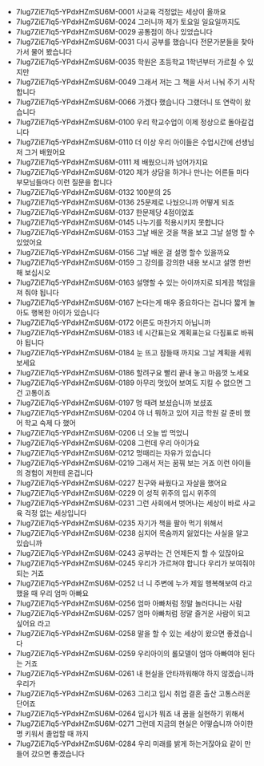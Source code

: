 - 7Iug7ZiE7Iq5-YPdxHZmSU6M-0001 사교육 걱정없는 세상이 올까요
- 7Iug7ZiE7Iq5-YPdxHZmSU6M-0024 그러니까 제가 토요일 일요일까지도
- 7Iug7ZiE7Iq5-YPdxHZmSU6M-0029 공통점이 하나 있었습니다
- 7Iug7ZiE7Iq5-YPdxHZmSU6M-0031 다시 공부를 했습니다 전문가분들을 찾아가서 물어 봤습니다
- 7Iug7ZiE7Iq5-YPdxHZmSU6M-0035 학원은 초등학교 1학년부터 가르칠 수 있지만
- 7Iug7ZiE7Iq5-YPdxHZmSU6M-0049 그래서 저는 그 책을 사서 나눠 주기 시작합니다
- 7Iug7ZiE7Iq5-YPdxHZmSU6M-0066 가겠다 했습니다 그랬더니 또 연락이 왔습니다
- 7Iug7ZiE7Iq5-YPdxHZmSU6M-0100 우리 학교수업이 이제 정상으로 돌아갈겁니다
- 7Iug7ZiE7Iq5-YPdxHZmSU6M-0110 더 이상 우리 아이들은 수업시간에 선생님 저 그거 배웠어요
- 7Iug7ZiE7Iq5-YPdxHZmSU6M-0111 제 배웠으니까 넘어가지요
- 7Iug7ZiE7Iq5-YPdxHZmSU6M-0120 제가 상담을 하거나 만나는 어른들 마다 부모님들마다 이런 질문을 합니다
- 7Iug7ZiE7Iq5-YPdxHZmSU6M-0132 100분의 25
- 7Iug7ZiE7Iq5-YPdxHZmSU6M-0136 25문제로 나눴으니까 어떻게 되죠
- 7Iug7ZiE7Iq5-YPdxHZmSU6M-0137 한문제당 4점이었죠
- 7Iug7ZiE7Iq5-YPdxHZmSU6M-0145 나누기를 적용시키지 못합니다
- 7Iug7ZiE7Iq5-YPdxHZmSU6M-0153 그날 배운 것을 책을 보고 그날 설명 할 수 있었어요
- 7Iug7ZiE7Iq5-YPdxHZmSU6M-0156 그날 배운 걸 설명 할수 있을까요
- 7Iug7ZiE7Iq5-YPdxHZmSU6M-0159 그 강의를 강의한 내용 보시고 설명 한번 해 보십시오
- 7Iug7ZiE7Iq5-YPdxHZmSU6M-0163 설명할 수 있는 아이까지로 되게끔 책임을 져 줘야 됩니다
- 7Iug7ZiE7Iq5-YPdxHZmSU6M-0167 논다는게 매우 중요하다는 겁니다 짧게 놀아도 행복한 아이가 있습니다
- 7Iug7ZiE7Iq5-YPdxHZmSU6M-0172 어른도 마찬가지 아닙니까
- 7Iug7ZiE7Iq5-YPdxHZmSU6M-0183 네 시간표는요 계획표는요 다짐표로 바꿔야 됩니다
- 7Iug7ZiE7Iq5-YPdxHZmSU6M-0184 눈 뜨고 잠들때 까지요 그날 계획을 세워 보세요
- 7Iug7ZiE7Iq5-YPdxHZmSU6M-0186 할려구요 빨리 끝내 놓고 마음껏 노세요
- 7Iug7ZiE7Iq5-YPdxHZmSU6M-0189 아무리 멋있어 보여도 지킬 수 없으면 그건 고통이죠
- 7Iug7ZiE7Iq5-YPdxHZmSU6M-0197 멍 때려 보셨습니까 보셨죠
- 7Iug7ZiE7Iq5-YPdxHZmSU6M-0204 야 너 뭐하고 있어 지금 학원 갈 준비 했어 학교 숙제 다 했어
- 7Iug7ZiE7Iq5-YPdxHZmSU6M-0206 너 오늘 밥 먹었니
- 7Iug7ZiE7Iq5-YPdxHZmSU6M-0208 그런데 우리 아이가요
- 7Iug7ZiE7Iq5-YPdxHZmSU6M-0212 멍때리는 자유가 있습니다
- 7Iug7ZiE7Iq5-YPdxHZmSU6M-0219 그래서 저는 꿈꿔 보는 거죠 이런 아이들의 경험이 저한테 온겁니다
- 7Iug7ZiE7Iq5-YPdxHZmSU6M-0227 친구와 싸웠다고 자살을 했어요
- 7Iug7ZiE7Iq5-YPdxHZmSU6M-0229 이 성적 위주의 입시 위주의
- 7Iug7ZiE7Iq5-YPdxHZmSU6M-0231 그런 사회에서 벗어나는 세상이 바로 사교육 걱정 없는 세상입니다
- 7Iug7ZiE7Iq5-YPdxHZmSU6M-0235 자기가 책을 팔아 먹기 위해서
- 7Iug7ZiE7Iq5-YPdxHZmSU6M-0238 심지어 목숨까지 잃었다는 사실을 알고 있습니까
- 7Iug7ZiE7Iq5-YPdxHZmSU6M-0243 공부라는 건 언제든지 할 수 있잖아요
- 7Iug7ZiE7Iq5-YPdxHZmSU6M-0245 우리가 가르쳐야 합니다 우리가 보여줘야 되는 거죠
- 7Iug7ZiE7Iq5-YPdxHZmSU6M-0252 너 니 주변에 누가 제일 행복해보여 라고 했을 때 우리 엄마 아빠요
- 7Iug7ZiE7Iq5-YPdxHZmSU6M-0256 엄마 아빠처럼 정말 놀러다니는 사람
- 7Iug7ZiE7Iq5-YPdxHZmSU6M-0257 엄마 아빠처럼 정말 즐거운 사람이 되고 싶어요 라고
- 7Iug7ZiE7Iq5-YPdxHZmSU6M-0258 말을 할 수 있는 세상이 왔으면 좋겠습니다
- 7Iug7ZiE7Iq5-YPdxHZmSU6M-0259 우리아이의 롤모델이 엄마 아빠여야 된다는 거죠
- 7Iug7ZiE7Iq5-YPdxHZmSU6M-0261 내 현실을 안타까워해야 하지 않겠습니까 우리가
- 7Iug7ZiE7Iq5-YPdxHZmSU6M-0263 그리고 입시 취업 결혼 출산 고통스러운 단어죠
- 7Iug7ZiE7Iq5-YPdxHZmSU6M-0264 입시가 뭐죠 내 꿈을 실현하기 위해서
- 7Iug7ZiE7Iq5-YPdxHZmSU6M-0271 그런데 지금의 현실은 어떻습니까 아이한명 키워서 졸업할 때 까지
- 7Iug7ZiE7Iq5-YPdxHZmSU6M-0284 우리 미래를 밝게 하는거잖아요 같이 만들어 갔으면 좋겠습니다

